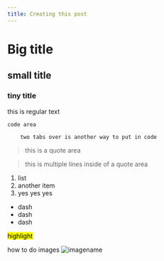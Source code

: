 ```yaml
---
title: Creating this post
---
```


# Big title 

## small title 

### tiny title 

this is regular text 

```
code area 
```

        two tabs over is another way to put in code 

>this is a quote area

>this is multiple lines 
>inside of a quote area 


1. list 
2. another item 
3. yes yes yes 

- dash 
- dash 
- dash 


<mark>highlight</mark>

how to do images
![imagename](/FrostedDolphin.github.io/assets/img/71355557.png)